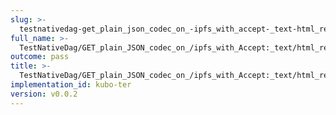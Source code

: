 ```yaml
---
slug: >-
  testnativedag-get_plain_json_codec_on_-ipfs_with_accept-_text-html_returns_html_(dag-index-html)-header_etag
full_name: >-
  TestNativeDag/GET_plain_JSON_codec_on_/ipfs_with_Accept:_text/html_returns_HTML_(dag-index-html)/Header_Etag
outcome: pass
title: >-
  TestNativeDag/GET_plain_JSON_codec_on_/ipfs_with_Accept:_text/html_returns_HTML_(dag-index-html)/Header_Etag
implementation_id: kubo-ter
version: v0.0.2
---
```


